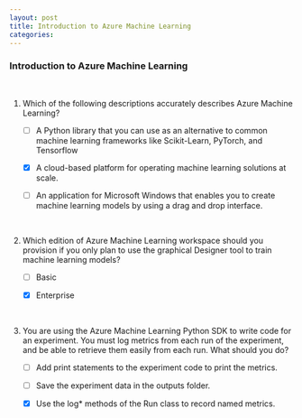 ```yaml
---
layout: post
title: Introduction to Azure Machine Learning
categories:
---
```


### Introduction to Azure Machine Learning
<br />

1. Which of the following descriptions accurately describes Azure Machine Learning?

    -[ ] A Python library that you can use as an alternative to common machine learning frameworks like Scikit-Learn, PyTorch, and Tensorflow

    -[x] A cloud-based platform for operating machine learning solutions at scale.

    -[ ] An application for Microsoft Windows that enables you to create machine learning models by using a drag and drop interface.
<br />

2. Which edition of Azure Machine Learning workspace should you provision if you only plan to use the graphical Designer tool to train machine learning models?

    -[ ] Basic

    -[x] Enterprise
    <br />
3. You are using the Azure Machine Learning Python SDK to write code for an experiment. You must log metrics from each run of the experiment, and be able to retrieve them easily from each run. What should you do?

    -[ ] Add print statements to the experiment code to print the metrics.

    -[ ] Save the experiment data in the outputs folder.

    -[x] Use the log* methods of the Run class to record named metrics.

